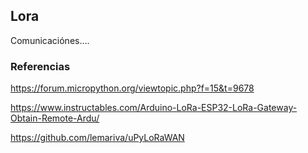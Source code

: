 ## Lora

Comunicaciónes....


### Referencias

https://forum.micropython.org/viewtopic.php?f=15&t=9678

https://www.instructables.com/Arduino-LoRa-ESP32-LoRa-Gateway-Obtain-Remote-Ardu/

https://github.com/lemariva/uPyLoRaWAN